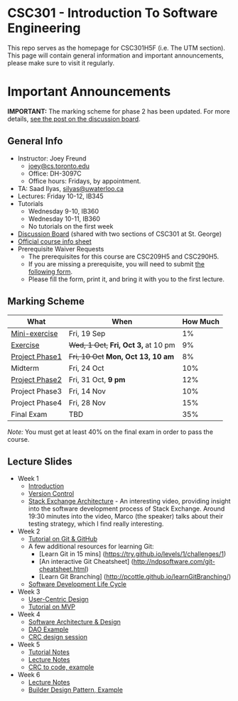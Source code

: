 # CSC301 - Introduction To Software Engineering #

This repo serves as the homepage for CSC301H5F (i.e. The UTM section).
This page will contain general information and important announcements, please make sure to visit it regularly.

# Important Announcements

__IMPORTANT:__ The marking scheme for phase 2 has been updated.
For more details, [see the post on the discussion board](https://piazza.com/class/hzrgo13n8hz71g?cid=141).



## General Info ##

 
 * Instructor: Joey Freund
   * joey@cs.toronto.edu
   * Office: DH-3097C
   * Office hours: Fridays, by appointment.
 * TA: Saad Ilyas, silyas@uwaterloo.ca
 * Lectures: Friday 10-12, IB345
 * Tutorials
   * Wednesday 9-10, IB360
   * Wednesday 10-11, IB360
   * No tutorials on the first week
 * [Discussion Board](http://piazza.com/utoronto.ca/fall2014/csc301/) (shared with two sections of CSC301 at St. George)
 * [Official course info sheet](InfoSheet.pdf)
 * Prerequisite Waiver Requests
   * The prerequisites for this course are CSC209H5 and CSC290H5.
   * If you are missing a prerequisite, you will need to submit [the following form](http://www.utm.utoronto.ca/math-cs-stats/sites/files/math-cs-stats/public/users/yeyvette/PrereqCoreqForm-20129.pdf).
   * Please fill the form, print it, and bring it with you to the first lecture.


## Marking Scheme ##

What | When | How Much
--- | --- | ---
[Mini-exercise](https://github.com/csc301-fall2014/mini-exercise/tree/utm-section)  | Fri, 19 Sep | 1%
[Exercise](exercise1.md)       | ~~Wed, 1 Oct,~~ __Fri, Oct 3,__ at 10 pm | 9%
[Project Phase1](Phase1Handout.md) | ~~Fri, 10 Oct~~ __Mon, Oct 13, 10 am__ | 8% 
Midterm        | Fri, 24 Oct | 10%
[Project Phase2](Phase2Handout.md) | Fri, 31 Oct, __9 pm__ | 12%
Project Phase3 | Fri, 14 Nov | 10% 
Project Phase4 | Fri, 28 Nov | 15% 
Final Exam     | TBD         | 35%

*Note:* You must get at least 40% on the final exam in order to pass the course.


## Lecture Slides ##

 * Week 1
   * [Introduction](https://docs.google.com/presentation/d/1GxXrhDkeFBAO_SOWqgMIeQfpNeZdMHIll6R3PJkvBP4/edit?usp=sharing)
   * [Version Control](https://docs.google.com/presentation/d/1TILN1mCvZSlhN_ZSDYvpyCLIB9exEj_8VNRlxaBo8Lk/edit?usp=sharing)
   * [Stack Exchange Architecture](https://www.youtube.com/watch?v=rkVvxgdY9F8) - An interesting video, providing insight into the software development process of Stack Exchange. Around 19:30 minutes into the video, Marco (the speaker) talks about their testing strategy, which I find really interesting.
 * Week 2
   * [Tutorial on Git & GitHub](https://github.com/csc301-fall2014/Tutorial1)
   * A few additional resources for learning Git:
     * [Learn Git in 15 mins] (https://try.github.io/levels/1/challenges/1)
     * [An interactive Git Cheatsheet] (http://ndpsoftware.com/git-cheatsheet.html)
     * [Learn Git Branching] (http://pcottle.github.io/learnGitBranching/)
   * [Software Development Life Cycle](https://docs.google.com/presentation/d/1cSps1xrdWnRCSvuDq5_3CST5HEc0k_nz4NkSsszThTs/edit?usp=sharing)
 * Week 3
   * [User-Centric Design](https://docs.google.com/presentation/d/17jIrffuu78dUq_fd4ukuH9L3xPvWo3TN2b28jYHhILA/edit?usp=sharing)
   * [Tutorial on MVP](week3-tutorial.md)
 * Week 4
   * [Software Architecture & Design](https://docs.google.com/presentation/d/1djBbiUoo_68UH-mdd2EeJbXqAS5A5_3_G1WxnO6aAp8/edit?usp=sharing)
   * [DAO Example](https://github.com/csc301-fall2014/DAOExample)
   * [CRC design session](week4-crc-session.md)
 * Week 5
   * [Tutorial Notes](tutorial-week5/handout.md)
   * [Lecture Notes](https://docs.google.com/presentation/d/11J0p13S2bLqTu4u-c8a0HCebPjUEaby493eoRCz74f4/edit?usp=sharing)
   * [CRC to code, example](https://github.com/csc301-fall2014/CRC2CodeExample)
 * Week 6
   * [Lecture Notes](https://docs.google.com/presentation/d/1nJyK6CPDuBWMifnztRcNWN_mzL2_QJUhR6nTxrTENk0/edit?usp=sharing)
   * [Builder Design Pattern, Example](https://github.com/csc301-fall2014/BuilderExample)
